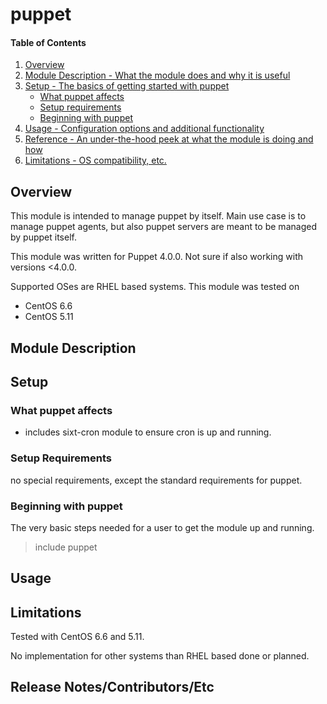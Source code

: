 # puppet

#### Table of Contents

1. [Overview](#overview)
2. [Module Description - What the module does and why it is useful](#module-description)
3. [Setup - The basics of getting started with puppet](#setup)
    * [What puppet affects](#what-puppet-affects)
    * [Setup requirements](#setup-requirements)
    * [Beginning with puppet](#beginning-with-puppet)
4. [Usage - Configuration options and additional functionality](#usage)
5. [Reference - An under-the-hood peek at what the module is doing and how](#reference)
5. [Limitations - OS compatibility, etc.](#limitations)

## Overview

This module is intended to manage puppet by itself. Main use case is to manage puppet agents, but also puppet servers are meant to be managed by puppet itself.

This module was written for Puppet 4.0.0. Not sure if also working with versions <4.0.0.

Supported OSes are RHEL based systems. This module was tested on
* CentOS 6.6
* CentOS 5.11

## Module Description


## Setup

### What puppet affects

* includes sixt-cron module to ensure cron is up and running.

### Setup Requirements

no special requirements, except the standard requirements for puppet.

### Beginning with puppet

The very basic steps needed for a user to get the module up and running.

> include puppet


## Usage

## Limitations

Tested with CentOS 6.6 and 5.11.

No implementation for other systems than RHEL based done or planned.


## Release Notes/Contributors/Etc



